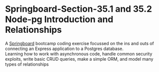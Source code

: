 # Springboard-Section-35.1 and 35.2 Node-pg Introduction and Relationships  
A [Springboard](www.springboard.com) bootcamp coding exercise focussed on the ins and outs of connecting an Express application to a Postgres database.  
Learning how to work with asynchronous code, handle common security exploits, write basic CRUD queries, make a simple ORM, and model many types of relationships
